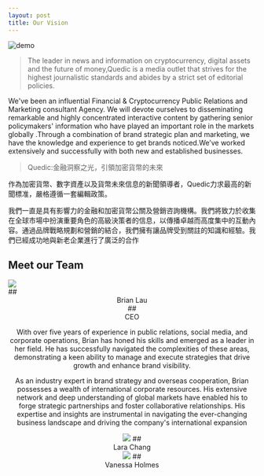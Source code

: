 ```yaml
---
layout: post
title: Our Vision
---
```


![demo](https://placekitten.com/1000/750)


> The leader in news and information on cryptocurrency, digital assets and the future of money,Quedic is a media outlet that strives for the highest journalistic standards and abides by a strict set of editorial policies.

We've been an influential Financial & Cryptocurrency Public Relations and Marketing consultant Agency. We will devote ourselves to disseminating remarkable and highly concentrated interactive content by gathering senior policymakers' information who have played an important role in the markets globally .Through a combination of brand strategic plan and marketing, we have the knowledge and experience to get brands noticed.We’ve worked extensively and successfully with both new and established businesses.



> Quedic:金融洞察之光，引領加密貨幣的未來

作為加密貨幣、數字資產以及貨幣未來信息的新聞領導者，Quedic力求最高的新聞標准，嚴格遵循一套編輯政策。

我們一直是具有影響力的金融和加密貨幣公關及營銷咨詢機構。我們將致力於收集在全球市場中扮演重要角色的高級決策者的信息，以傳播卓越而高度集中的互動內容。通過品牌戰略規劃和營銷的結合，我們擁有讓品牌受到關註的知識和經驗。我們已經成功地與新老企業進行了廣泛的合作



## Meet our Team

<div class="gallery-box">
  <img src="https://qiniu.keyujin.cn/WechatIMG784.jpeg">
</div>
##  <center> Brian Lau <center>
## <center>CEO <center>

With over five years of experience in public relations, social media, and corporate operations, Brian has honed his skills and emerged as a leader in her field. He has successfully navigated the complexities of these areas, demonstrating a keen ability to manage and execute strategies that drive growth and enhance brand visibility.

As an industry expert in brand strategy and overseas cooperation, Brian possesses a wealth of international corporate resources. His extensive network and deep understanding of global markets have enabled his to forge strategic partnerships and foster collaborative relationships. His expertise and insights are instrumental in navigating the ever-changing business landscape and driving the company's international expansion


<div class="gallery-box">
  <img src="https://placekitten.com/1200/1200">
 ##  <center> Lara Chang <center>
  <img src="https://placekitten.com/1200/1200">
 ## <center>Vanessa Holmes <center>

</div>